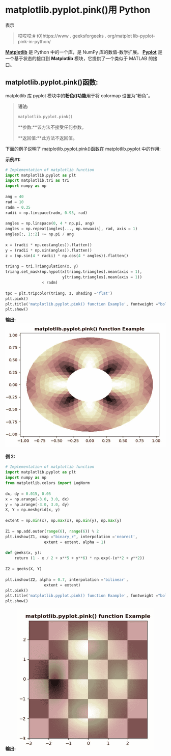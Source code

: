 # matplotlib.pyplot.pink()用 Python

表示

> 哎哎哎:# t0]https://www . geeksforgeeks . org/matplot lib-pyplot-pink-in-python/

**[Matplotlib](https://www.geeksforgeeks.org/python-introduction-matplotlib/)** 是 Python 中的一个库，是 NumPy 库的数值-数学扩展。 **[Pyplot](https://www.geeksforgeeks.org/pyplot-in-matplotlib/)** 是一个基于状态的接口到 **Matplotlib** 模块，它提供了一个类似于 MATLAB 的接口。

## matplotlib.pyplot.pink()函数:

matplotlib 库 pyplot 模块中的**粉色()功能**用于将 colormap 设置为“粉色”。

> **语法:**
> 
> ```py
> matplotlib.pyplot.pink()
> 
> ```
> 
> **参数:**该方法不接受任何参数。
> 
> **返回值:**此方法不返回值。

下面的例子说明了 matplotlib.pyplot.pink()函数在 matplotlib.pyplot 中的作用:

**示例#1:**

```py
# Implementation of matplotlib function
import matplotlib.pyplot as plt
import matplotlib.tri as tri
import numpy as np 

ang = 40
rad = 10
radm = 0.35
radii = np.linspace(radm, 0.95, rad)

angles = np.linspace(0, 4 * np.pi, ang)
angles = np.repeat(angles[..., np.newaxis], rad, axis = 1)
angles[:, 1::2] += np.pi / ang

x = (radii * np.cos(angles)).flatten()
y = (radii * np.sin(angles)).flatten()
z = (np.sin(4 * radii) * np.cos(4 * angles)).flatten()

triang = tri.Triangulation(x, y)
triang.set_mask(np.hypot(x[triang.triangles].mean(axis = 1),
                         y[triang.triangles].mean(axis = 1))
                < radm)

tpc = plt.tripcolor(triang, z, shading ='flat')
plt.pink()
plt.title('matplotlib.pyplot.pink() function Example', fontweight ="bold")
plt.show()
```

**输出:**
![](img/686cc1645bc90070f2aa795abd33fae6.png)

**例 2:**

```py
# Implementation of matplotlib function
import matplotlib.pyplot as plt
import numpy as np
from matplotlib.colors import LogNorm

dx, dy = 0.015, 0.05
x = np.arange(-3.0, 3.0, dx)
y = np.arange(-3.0, 3.0, dy)
X, Y = np.meshgrid(x, y)

extent = np.min(x), np.max(x), np.min(y), np.max(y)

Z1 = np.add.outer(range(6), range(6)) % 2
plt.imshow(Z1, cmap ="binary_r", interpolation ='nearest',
                 extent = extent, alpha = 1)

def geeks(x, y):
    return (1 - x / 2 + x**5 + y**6) * np.exp(-(x**2 + y**2))

Z2 = geeks(X, Y)

plt.imshow(Z2, alpha = 0.7, interpolation ='bilinear',
                 extent = extent)
plt.pink()
plt.title('matplotlib.pyplot.pink() function Example', fontweight ="bold")
plt.show()
```

**输出:**
![](img/1d8b4d1cc3c51990fead47655fa8ccc3.png)